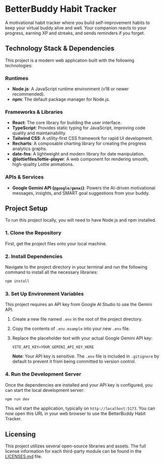 # BetterBuddy Habit Tracker

A motivational habit tracker where you build self-improvement habits to keep your virtual buddy alive and well. Your companion reacts to your progress, earning XP and streaks, and sends reminders if you forget.

## Technology Stack & Dependencies

This project is a modern web application built with the following technologies:

### Runtimes
*   **Node.js**: A JavaScript runtime environment (v18 or newer recommended).
*   **npm**: The default package manager for Node.js.

### Frameworks & Libraries
*   **React**: The core library for building the user interface.
*   **TypeScript**: Provides static typing for JavaScript, improving code quality and maintainability.
*   **Tailwind CSS**: A utility-first CSS framework for rapid UI development.
*   **Recharts**: A composable charting library for creating the progress analytics graphs.
*   **date-fns**: A lightweight and modern library for date manipulation.
*   **@lottiefiles/lottie-player**: A web component for rendering smooth, high-quality Lottie animations.

### APIs & Services
*   **Google Gemini API (`@google/genai`)**: Powers the AI-driven motivational messages, insights, and SMART goal suggestions from your buddy.

## Project Setup

To run this project locally, you will need to have Node.js and npm installed.

### 1. Clone the Repository

First, get the project files onto your local machine.

### 2. Install Dependencies

Navigate to the project directory in your terminal and run the following command to install all the necessary libraries:

```bash
npm install
```

### 3. Set Up Environment Variables

This project requires an API key from Google AI Studio to use the Gemini API.

1.  Create a new file named `.env` in the root of the project directory.
2.  Copy the contents of `.env.example` into your new `.env` file.
3.  Replace the placeholder text with your actual Google Gemini API key:

    ```
    VITE_API_KEY=YOUR_GEMINI_API_KEY_HERE
    ```

    **Note**: Your API key is sensitive. The `.env` file is included in `.gitignore` by default to prevent it from being committed to version control.

### 4. Run the Development Server

Once the dependencies are installed and your API key is configured, you can start the local development server:

```bash
npm run dev
```

This will start the application, typically on `http://localhost:5173`. You can now open this URL in your web browser to use the BetterBuddy Habit Tracker.

## Licensing

This project utilizes several open-source libraries and assets. The full license information for each third-party module can be found in the [LICENSES.md](./LICENSES.md) file.

